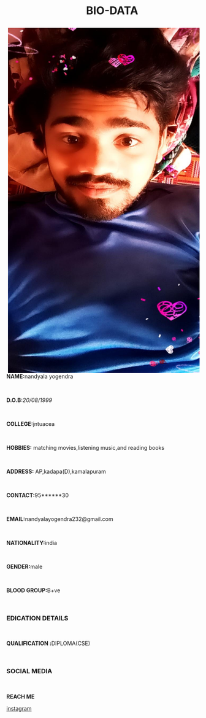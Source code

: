 <!DOCTYPE html>
<html>
<head><center><h1><ul>BIO-DATA</ul></h1></center></head>
  <img src="IMG_20200710_134624_072.jpg" align="right" height="900" width="500" >         


<body>
<p><b>NAME:</b>nandyala yogendra</p><br>
<p><b>D.O.B:</b><i>20/08/1999</i></p><br>
<p><b>COLLEGE:</b>jntuacea</p><br>
  <p><b>HOBBIES:</b> matching movies,listening music,and reading books</p><br>
  <p><b>ADDRESS:</b> AP,kadapa(D),kamalapuram</p><br>
  <p><b>CONTACT:</b>95******30</p><br>
   <p><b>EMAIL:</b>nandyalayogendra232@gmail.com</p><br>
   <p><b>NATIONALITY:</b>india</p><br>
   <p><b>GENDER:</b>male</p><br>
   <p><b>BLOOD GROUP:</b>B+ve</p><br>
  
  <h3>EDICATION DETAILS</h3><br>
   <p><b>QUALIFICATION :</b>DIPLOMA(CSE) </p><br>
   
   <h3>SOCIAL MEDIA</h3><br>
    <body style="bgcolor:(pink)">  
  
  
  
<b>REACH ME</b>

<a href="https://instagram.com/yogi_nyc232" target="blank">instagram</a>
            
          
   


</body>






</html>
